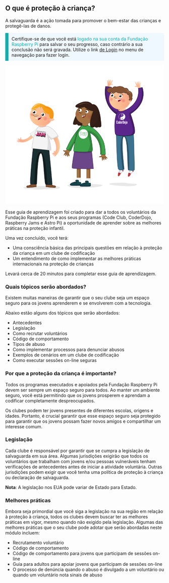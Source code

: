## O que é proteção à criança?

A salvaguarda é a ação tomada para promover o bem-estar das crianças e protegê-las de danos.

<p style="border-left: solid; border-width:10px; border-color: #0faeb0; background-color: aliceblue; padding: 10px;">
Certifique-se de que você está <span style="color: #0faeb0">logado na sua conta da Fundação Raspberry Pi </span> para salvar o seu progresso, caso contrário a sua conclusão não será gravada. Utilize o link <a href="https://my.raspberrypi.org/login">de Login</a> no menu de navegação para fazer login.
</p>

![Três jovens em destaque.](images/3-RPF-Kids.png)

Esse guia de aprendizagem foi criado para dar a todos os voluntários da Fundação Raspberry Pi e aos seus programas (Code Club, CoderDojo, Raspberry Jams e Astro Pi) a oportunidade de aprender sobre as melhores práticas na proteção infantil.

Uma vez concluído, você terá:

* Uma consciência básica das principais questões em relação à proteção da criança em um clube de codificação
* Um entendimento de como implementar as melhores práticas internacionais na proteção de crianças

Levará cerca de 20 minutos para completar esse guia de aprendizagem.

### Quais tópicos serão abordados?

Existem muitas maneiras de garantir que o seu clube seja um espaço seguro para os jovens aprenderem e se envolverem com a tecnologia.

Abaixo estão alguns dos tópicos que serão abordados:

* Antecedentes
* Legislação
* Como recrutar voluntários
* Código de comportamento
* Tipos de abuso
* Como implementar processos para denunciar abusos
* Exemplos de cenários em um clube de codificação
* Como executar sessões on-line seguras

### Por que a proteção da criança é importante?

Todos os programas executados e apoiados pela Fundação Raspberry Pi devem ser sempre um espaço seguro para todos. Ao manter um ambiente seguro, você está permitindo que os jovens prosperem e aprendam a codificar completamente despreocupados.

Os clubes podem ter jovens presentes de diferentes escolas, origens e idades. Portanto, é crucial garantir que esse espaço seguro seja protegido para garantir que os jovens possam fazer novos amigos e compartilhar um interesse comum.

### Legislação

Cada clube é responsável por garantir que se cumpra a legislação de salvaguarda em sua área. Algumas jurisdições exigirão que todos os voluntários que trabalham com jovens e/ou pessoas vulneráveis tenham verificações de antecedentes antes de iniciar a atividade voluntária. Outras jurisdições podem exigir que você tenha uma política de proteção à criança ou declaração de salvaguarda.

**Nota**: A legislação nos EUA pode variar de Estado para Estado.

### Melhores práticas

Embora seja primordial que você siga a legislação na sua região em relação à proteção à criança, todos os clubes devem buscar ter as melhores práticas em vigor, mesmo quando não exigido pela legislação. Algumas das melhores práticas que o seu clube pode adotar que serão abordadas neste módulo incluem:

* Recrutamento voluntário
* Código de comportamento
* Código de comportamento para jovens que participam de sessões on-line
* Guia para adultos para apoiar jovens que participam de sessões on-line
* O processo de denúncia quando o abuso é divulgado a um voluntário ou quando um voluntário nota sinais de abuso

